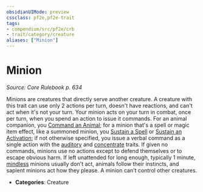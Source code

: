 ```yaml
---
obsidianUIMode: preview
cssclass: pf2e,pf2e-trait
tags:
- compendium/src/pf2e/crb
- trait/category/creature
aliases: ["Minion"]
---
```

# Minion  
*Source: Core Rulebook p. 634*  

Minions are creatures that directly serve another creature. A creature with this trait can use only 2 actions per turn, doesn't have reactions, and can't act when it's not your turn. Your minion acts on your turn in combat, once per turn, when you spend an action to issue it commands. For an animal companion, you [Command an Animal](/rules/actions/command-an-animal.md); for a minion that's a spell or magic item effect, like a summoned minion, you [Sustain a Spell](/rules/actions/sustain-a-spell.md) or [Sustain an Activation](/rules/actions/sustain-an-activation.md); if not otherwise specified, you issue a verbal command as a single action with the [auditory](/rules/traits/auditory.md) and [concentrate](/rules/traits/concentrate.md) traits. If given no commands, minions use no actions except to defend themselves or to escape obvious harm. If left unattended for long enough, typically 1 minute, [mindless](/rules/traits/mindless.md) minions usually don't act, animals follow their instincts, and sapient minions act how they please. A minion can't control other creatures.

- **Categories**: Creature